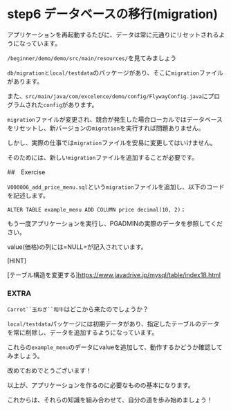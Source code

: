 
# step6 データベースの移行(migration)

アプリケーションを再起動するたびに、データは常に元通りにリセットされるようになっています。

`/beginner/demo/demo/src/main/resources/`を見てみましょう

`db/migrationとlocal/testdata`のパッケージがあり、そこに`migration`ファイルがあります。

また、`src/main/java/com/excelence/demo/config/FlywayConfig.java`にプログラムされた`config`があります。

`migration`ファイルが変更され、競合が発生した場合ローカルではデータベースをリセットし、新バージョンの`migration`を実行すれば問題ありません。

しかし、実際の仕事では`migration`ファイルを安易に変更してはいけません。

そのためには、新しい`migration`ファイルを追加することが必要です。

##　Exercise

`V000006_add_price_menu.sql`という`migration`ファイルを追加し、以下のコードを記述します。

`ALTER TABLE example_menu ADD COLUMN price decimal(10, 2)；`

もう一度アプリケーションを実行し、PGADMINの実際のデータを参照してください。

value(価格)の列には=NULL=が記入されています。

[HINT]

[テーブル構造を変更する]https://www.javadrive.jp/mysql/table/index18.html

### EXTRA
`Carrot``玉ねぎ``和牛`はどこから来たのでしょうか？

`local/testdata`パッケージには初期データがあり、指定したテーブルのデータを常に削除し、データを追加するようになっています。

これらの`example_menu`のデータにvalueを追加して、動作するかどうか確認してみましょう。


改めておめでとうございます！

以上が、アプリケーションを作るのに必要なものの基本になります。

これからは、それらの知識を組み合わせて、自分の道を歩み始めましょう！